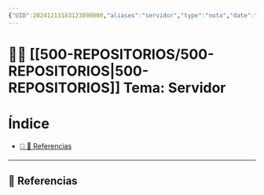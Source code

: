 ```yaml
---
{"UID":20241213183123890000,"aliases":"servidor","type":"nota","date":"2024-12-13","dg-publish":true,"cssclass":["justify","noscroll","wide-page"],"permalink":"/500-repositorios/servidor/","dgPassFrontmatter":true}
---
```



# 🕵️‍♂️ [[500-REPOSITORIOS/500-REPOSITORIOS\|500-REPOSITORIOS]] Tema: Servidor



<h1><span>Índice</span></h1><div><ul class="dataview list-view-ul"><li><span><a data-tooltip-position="top" aria-label="500-REPOSITORIOS/Servidor.md > 🔗 Referencias" data-href="500-REPOSITORIOS/Servidor.md#🔗 Referencias" href="500-REPOSITORIOS/Servidor.md#🔗 Referencias" class="internal-link" target="_blank" rel="noopener nofollow">◻️ 🔗 Referencias</a></span></li></ul></div>



---
## 🔗 Referencias


